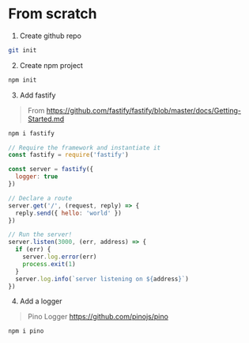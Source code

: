 # From scratch
1. Create github repo
```sh
git init
```
2. Create npm project
```sh
npm init
```
3. Add fastify
> From https://github.com/fastify/fastify/blob/master/docs/Getting-Started.md
```sh
npm i fastify
```

```js
// Require the framework and instantiate it
const fastify = require('fastify')

const server = fastify({
  logger: true
})

// Declare a route
server.get('/', (request, reply) => {
  reply.send({ hello: 'world' })
})

// Run the server!
server.listen(3000, (err, address) => {
  if (err) {
    server.log.error(err)
    process.exit(1)
  }
  server.log.info(`server listening on ${address}`)
})
```

4. Add a logger
> Pino Logger https://github.com/pinojs/pino
```
npm i pino
```
